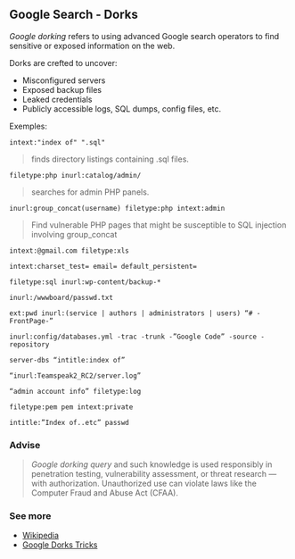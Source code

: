 ## Google Search - Dorks

*Google dorking* refers to using advanced Google search operators to find sensitive or exposed information on the web.

Dorks are crefted to uncover:
- Misconfigured servers
- Exposed backup files
- Leaked credentials
- Publicly accessible logs, SQL dumps, config files, etc.


Exemples:

```
intext:"index of" ".sql"
```
> finds directory listings containing .sql files.

```
filetype:php inurl:catalog/admin/
```
> searches for admin PHP panels.


```
inurl:group_concat(username) filetype:php intext:admin
```
> Find vulnerable PHP pages that might be susceptible to SQL injection involving group_concat

```
intext:@gmail.com filetype:xls

intext:charset_test= email= default_persistent=

filetype:sql inurl:wp-content/backup-*

inurl:/wwwboard/passwd.txt

ext:pwd inurl:(service | authors | administrators | users) “# -FrontPage-”

inurl:config/databases.yml -trac -trunk -”Google Code” -source -repository

server-dbs “intitle:index of”

“inurl:Teamspeak2_RC2/server.log”

“admin account info” filetype:log

filetype:pem pem intext:private

intitle:”Index of..etc” passwd
```


### Advise
> *Google dorking query* and such knowledge is used responsibly in penetration testing, vulnerability assessment, or threat research — with authorization. Unauthorized use can violate laws like the Computer Fraud and Abuse Act (CFAA).


### See more
- [Wikipedia](https://en-m-wikipedia-org.translate.goog/wiki/Google_hacking?_x_tr_sl=en&_x_tr_tl=pt&_x_tr_hl=pt&_x_tr_pto=tc)
- [Google Dorks Tricks](https://www-recordedfuture-com.translate.goog/threat-intelligence-101/threat-analysis-techniques/google-dorks?_x_tr_sl=en&_x_tr_tl=pt&_x_tr_hl=pt&_x_tr_pto=tc&_x_tr_hist=true)